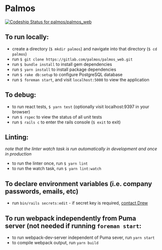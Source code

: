 # Palmos

[ ![Codeship Status for palmos/palmos_web](https://app.codeship.com/projects/a034b610-c695-0135-9eb9-1e50aff0702d/status?branch=master)](https://app.codeship.com/projects/261212)

## To run locally:
* create a directory (`$ mkdir palmos`) and navigate into that directory (`$ cd palmos`)
* run `$ git clone https://gitlab.com/palmos/palmos_web.git`
* run `$ bundle install` to install gem dependencies
* run `$ yarn install` to install package dependencies
* run `$ rake db:setup` to configure PostgreSQL database
* run `$ foreman start`, and visit `localhost:5000` to view the application

## To debug:
* to run react tests, `$ yarn test` (optionally visit localhost:9397 in your browser)
* run `$ rspec` to view the status of all unit tests
* run `$ rails c` to enter the rails console (`$ exit` to exit)

## Linting:
*note that the linter watch task is run automatically in development and once in production*
* to run the linter once, run `$ yarn lint`
* to run the watch task, run `$ yarn lint:watch`

## To declare environment variables (i.e. company passwords, emails, etc)
* run `bin/rails secrets:edit` - if secret key is required, <a href="mailto:drewjamesandre@gmail.com">contact Drew</a>  

## To run webpack independently from Puma server (not needed if running `foreman start`:
* to run webpack-dev-server independent of Puma sever, run `yarn start`
* to compile webpack output, run `yarn build`
